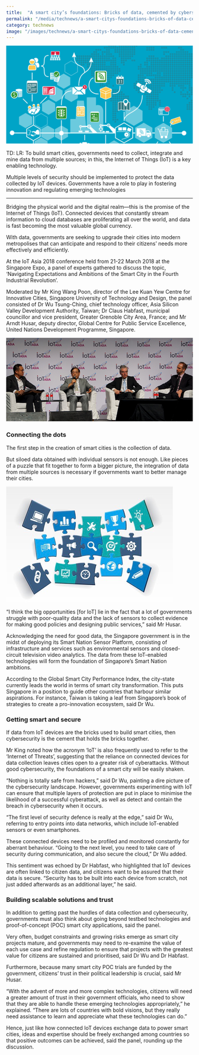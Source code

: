 ```yaml
---
title:  "A smart city’s foundations: Bricks of data, cemented by cybersecurity and trust"
permalink: "/media/technews/a-smart-citys-foundations-bricks-of-data-cemented-by-cybersecurity-and-trust"
category: technews
image: "/images/technews/a-smart-citys-foundations-bricks-of-data-cemented-by-cybersecurity-and-trust-part-1.png"
---
```


![A smart city’s foundations: Bricks of data, cemented by cybersecurity and trust](/images/technews/a-smart-citys-foundations-bricks-of-data-cemented-by-cybersecurity-and-trust-part-1.png)

TD: LR: To build smart cities, governments need to collect, integrate and mine data from multiple sources; in this, the Internet of Things (IoT) is a key enabling technology. 

Multiple levels of security should be implemented to protect the data collected by IoT devices. Governments have a role to play in fostering innovation and regulating emerging technologies

---

Bridging the physical world and the digital realm—this is the promise of the Internet of Things (IoT). Connected devices that constantly stream information to cloud databases are proliferating all over the world, and data is fast becoming the most valuable global currency. 
 
With data, governments are seeking to upgrade their cities into modern metropolises that can anticipate and respond to their citizens’ needs more effectively and efficiently.

At the IoT Asia 2018 conference held from 21-22 March 2018 at the Singapore Expo, a panel of experts gathered to discuss the topic, ‘Navigating Expectations and Ambitions of the Smart City in the Fourth Industrial Revolution’.

Moderated by Mr King Wang Poon, director of the Lee Kuan Yew Centre for Innovative Cities, Singapore University of Technology and Design, the panel consisted of Dr Wu Tsung-Ching, chief technology officer, Asia Silicon Valley Development Authority, Taiwan; Dr Claus Habfast, municipal councillor and vice president, Greater Grenoble City Area, France; and Mr Arndt Husar, deputy director, Global Centre for Public Service Excellence, United Nations Development Programme, Singapore.
 
![A smart city’s foundations: Bricks of data, cemented by cybersecurity and trust](/images/technews/a-smart-citys-foundations-bricks-of-data-cemented-by-cybersecurity-and-trust-part-2.png)
 
### **Connecting the dots**
The first step in the creation of smart cities is the collection of data. 

But siloed data obtained with individual sensors is not enough. Like pieces of a puzzle that fit together to form a bigger picture, the integration of data from multiple sources is necessary if governments want to better manage their cities.
 
![A smart city’s foundations: Bricks of data, cemented by cybersecurity and trust](/images/technews/a-smart-citys-foundations-bricks-of-data-cemented-by-cybersecurity-and-trust-part-3.png)

 
“I think the big opportunities [for IoT] lie in the fact that a lot of governments struggle with poor-quality data and the lack of sensors to collect evidence for making good policies and designing public services,” said Mr Husar.

Acknowledging the need for good data, the Singapore government is in the midst of deploying its Smart Nation Sensor Platform, consisting of infrastructure and services such as environmental sensors and closed-circuit television video analytics. The data from these IoT-enabled technologies will form the foundation of Singapore’s Smart Nation ambitions.

According to the Global Smart City Performance Index, the city-state currently leads the world in terms of smart city transformation. This puts Singapore in a position to guide other countries that harbour similar aspirations. For instance, Taiwan is taking a leaf from Singapore’s book of strategies to create a pro-innovation ecosystem, said Dr Wu.

### **Getting smart and secure**
If data from IoT devices are the bricks used to build smart cities, then cybersecurity is the cement that holds the bricks together. 

Mr King noted how the acronym ‘IoT’ is also frequently used to refer to the ‘Internet of Threats’, suggesting that the reliance on connected devices for data collection leaves cities open to a greater risk of cyberattacks. Without good cybersecurity, the foundations of a smart city will be easily shaken.

“Nothing is totally safe from hackers,” said Dr Wu, painting a dire picture of the cybersecurity landscape. However, governments experimenting with IoT can ensure that multiple layers of protection are put in place to minimise the likelihood of a successful cyberattack, as well as detect and contain the breach in cybersecurity when it occurs.

“The first level of security defence is really at the edge,” said Dr Wu, referring to entry points into data networks, which include IoT-enabled sensors or even smartphones. 

These connected devices need to be profiled and monitored constantly for aberrant behaviour. “Going to the next level, you need to take care of security during communication, and also secure the cloud,” Dr Wu added.

This sentiment was echoed by Dr Habfast, who highlighted that IoT devices are often linked to citizen data, and citizens want to be assured that their data is secure. “Security has to be built into each device from scratch, not just added afterwards as an additional layer,” he said.
 
### **Building scalable solutions and trust**
In addition to getting past the hurdles of data collection and cybersecurity, governments must also think about going beyond testbed technologies and proof-of-concept (POC) smart city applications, said the panel. 

Very often, budget constraints and growing risks emerge as smart city projects mature, and governments may need to re-examine the value of each use case and refine regulation to ensure that projects with the greatest value for citizens are sustained and prioritised, said Dr Wu and Dr Habfast.

Furthermore, because many smart city POC trials are funded by the government, citizens’ trust in their political leadership is crucial, said Mr Husar.

“With the advent of more and more complex technologies, citizens will need a greater amount of trust in their government officials, who need to show that they are able to handle these emerging technologies appropriately,” he explained. “There are lots of countries with bold visions, but they really need assistance to learn and appreciate what these technologies can do.”

Hence, just like how connected IoT devices exchange data to power smart cities, ideas and expertise should be freely exchanged among countries so that positive outcomes can be achieved, said the panel, rounding up the discussion.
 
